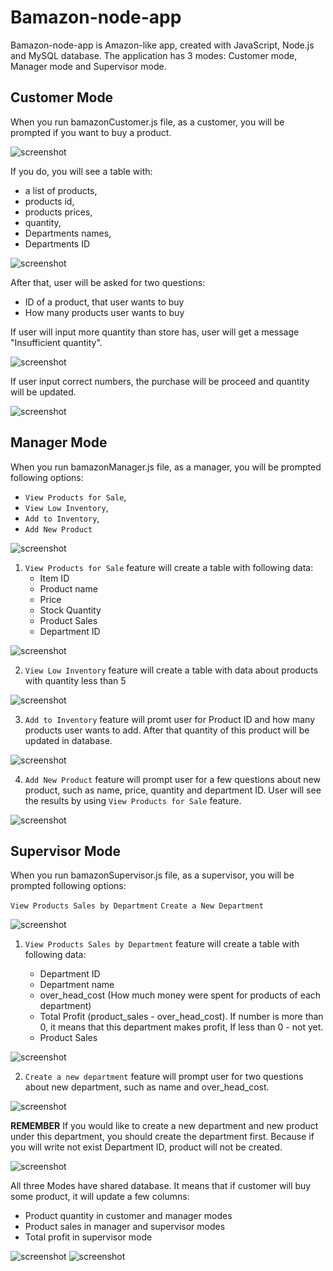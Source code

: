 # Bamazon-node-app

Bamazon-node-app is Amazon-like app, created with JavaScript, Node.js and MySQL database. The application has 3 modes: Customer mode, Manager mode and Supervisor mode.

## Customer Mode

When you run bamazonCustomer.js file, as a customer, you will be prompted if you want to buy a product. 


 ![screenshot](/screenshots/CustomerMainMenu.JPG)

If you do, you will see a table with:

 * a list of products, 
 * products id, 
 * products prices, 
 * quantity, 
 * Departments names,
 * Departments ID

 ![screenshot](/screenshots/CustomerBuyProduct.JPG)

 After that, user will be asked for two questions: 

 * ID of a product, that user wants to buy 
 * How many products user wants to buy

 If user will input more quantity than store has, user will get a message "Insufficient quantity".

  ![screenshot](/screenshots/CustomerInsQuant.JPG)


 If user input correct numbers, the purchase will be proceed and quantity will be updated.

 ![screenshot](/screenshots/CustomerPurchase.JPG)

 ## Manager Mode

When you run bamazonManager.js file, as a manager, you will be prompted following options:

* `View Products for Sale`,
* `View Low Inventory`,
* `Add to Inventory`,
* `Add New Product`

![screenshot](/screenshots/ManagerMainMenu.JPG)

1. `View Products for Sale` feature will create a table with following data: 
    * Item ID
    * Product name
    * Price
    * Stock Quantity
    * Product Sales
    * Department ID

![screenshot](/screenshots/ManagerViewSales.JPG)

2. `View Low Inventory` feature will create a table with data about products with quantity less than 5

![screenshot](/screenshots/ManagerLowInventory.JPG)

3. `Add to Inventory` feature will promt user for Product ID and how many products user wants to add. After that quantity of this product will be updated in database.

![screenshot](/screenshots/ManagerAddInventory.JPG)

4. `Add New Product` feature will prompt user for a few questions about new product, such as name, price, quantity and department ID. User will see the results by using `View Products for Sale` feature.

![screenshot](/screenshots/ManagerAddProduct.JPG)

## Supervisor Mode

When you run bamazonSupervisor.js file, as a supervisor, you will be prompted following options:

`View Products Sales by Department`
`Create a New Department`

![screenshot](/screenshots/SuperMainMenu.JPG)

1. `View Products Sales by Department` feature will create a table with following data: 

    * Department ID
    * Department name
    * over_head_cost (How much money were spent for products of each department)
    * Total Profit (product_sales - over_head_cost). If number is more than 0, it means that this department makes profit, If less than 0 - not yet.
    * Product Sales

![screenshot](/screenshots/SuperSalesByDep.JPG)

2. `Create a new department` feature will prompt user for two questions about new department, such as name and over_head_cost.

![screenshot](/screenshots/SuperCreateNewDep.JPG)


__REMEMBER__ If you would like to create a new department and new product under this department, you should create the department first. Because if you will write not exist Department ID, product will not be created.

![screenshot](/screenshots/createNewPrWithNewDep.JPG)

All three Modes have shared database. It means that if customer will buy some product, it will update a few columns:

* Product quantity in customer and manager modes
* Product sales in manager and supervisor modes
* Total profit in supervisor mode

![screenshot](/screenshots/affectMan.JPG)
![screenshot](/screenshots/affectSuper.JPG)